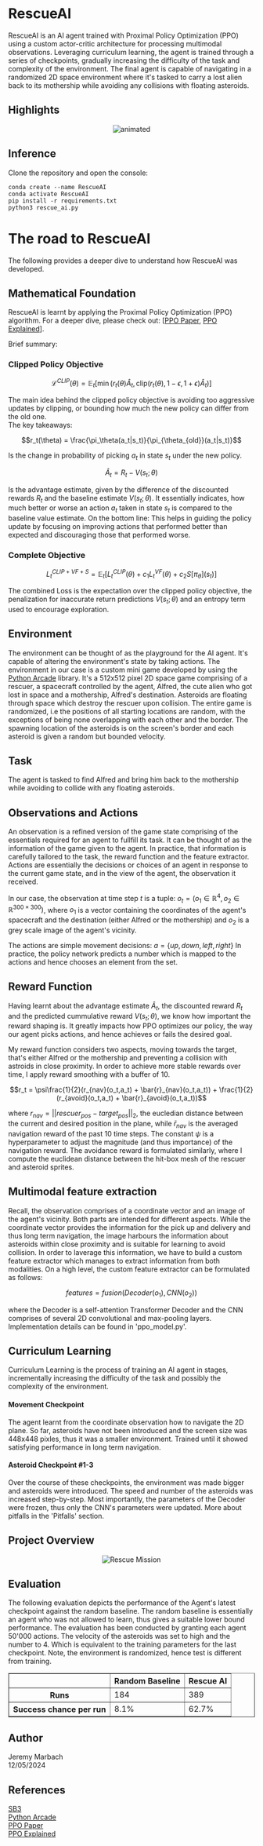 # RescueAI
RescueAI is an AI agent trained with Proximal Policy Optimization (PPO) using a custom actor-critic architecture for processing multimodal observations. Leveraging curriculum learning, the agent is trained through a series of checkpoints, gradually increasing the difficulty of the task and complexity of the environment. The final agent is capable of navigating in a randomized 2D space environment where it's tasked to carry a lost alien back to its mothership while avoiding any collisions with floating asteroids.

## Highlights
<p align="center">
  <img src="supplements/RescueAI.gif" alt="animated" />
</p>

## Inference
Clone the repository and open the console:
```
conda create --name RescueAI
conda activate RescueAI
pip install -r requirements.txt
python3 rescue_ai.py
```

# The road to RescueAI
The following provides a deeper dive to understand how RescueAI was developed.

## Mathematical Foundation

RescueAI is learnt by applying the Proximal Policy Optimization (PPO) algorithm. For a deeper dive, please check out: [[PPO Paper](https://arxiv.org/pdf/1707.06347),
[PPO Explained](https://www.youtube.com/watch?v=5P7I-xPq8u8)].

Brief summary:
### Clipped Policy Objective

```math
\mathcal{L}^{CLIP}(\theta) = \mathbb{E}_t \left[ \min \left( r_t(\theta) \hat{A}_t, \text{clip}(r_t(\theta), 1 - \epsilon, 1 + \epsilon) \hat{A}_t \right) \right]
```
The main idea behind the clipped policy objective is avoiding too aggressive updates by clipping, or bounding how much the new policy can differ from the old one.\
The key takeaways:
```math
r_t(\theta) = \frac{\pi_\theta(a_t|s_t)}{\pi_{\theta_{old}}(a_t|s_t)}
```
Is the change in probability of picking $a_t$ in state $s_t$ under the new policy.
```math
\hat A_{t} = R_{t} - V(s_t;\theta)
```
Is the advantage estimate, given by the difference of the discounted rewards $R_{t}$ and the baseline estimate $V(s_t;\theta)$. It essentially indicates, how much better or worse an action $a_t$ taken in state $s_t$ is compared to the baseline value estimate.
On the bottom line: This helps in guiding the policy update by focusing on improving actions that performed better than expected and discouraging those that performed worse.
### Complete Objective
```math
L_{t}^{CLIP + VF + S} =  \mathbb{E}_t \left[ L_{t}^{CLIP}(\theta) + c_1L_{t}^{VF}(\theta) + c_{2}S[\pi_{\theta}](s_t) \right]
```
The combined Loss is the expectation over the clipped policy objective, the penalization for inaccurate return predictions $`V(s_t;\theta)`$ and an entropy term used to encourage exploration.

## Environment
The environment can be thought of as the playground for the AI agent. It's capable of altering the environment's state by taking actions. The environment in our case is a custom mini game developed by using the [Python Arcade](https://api.arcade.academy/en/latest/) library. It's a 512x512 pixel 2D space game comprising of a rescuer, a spacecraft controlled by the agent, Alfred, the cute alien who got lost in space and a mothership, Alfred's destination. Asteroids are floating through space which destroy the rescuer upon collision. The entire game is randomized, i.e the positions of all starting locations are random, with the exceptions of being none overlapping with each other and the border. The spawning location of the asteroids is on the screen's border and each asteroid is given a random but bounded velocity.

## Task
The agent is tasked to find Alfred and bring him back to the mothership while avoiding to collide with any floating asteroids.

## Observations and Actions
An observation is a refined version of the game state comprising of the essentials required for an agent to fullfill its task. It can be thought of as the information of the game given to the agent. In practice, that information is carefully tailored to the task, the reward function and the feature extractor. \
Actions are essentially the decisions or choices of an agent in response to the current game state, and in the view of the agent, the observation it received.

In our case, the observation at time step $t$ is a tuple: $`o_t = (o_1 \in \mathbb{R}^{4},o_2 \in \mathbb{R}^{300 \times 300})`$, where $o_1$ is a vector containing the coordinates of the agent's spacecraft and the destination (either Alfred or the mothership) and $o_2$ is a grey scale image of the agent's vicinity. 

The actions are simple movement decisions: $`a = \{up, down, left, right\}`$ In practice, the policy network predicts a number which is mapped to the actions and hence chooses an element from the set.

## Reward Function
Having learnt about the advantage estimate $`\hat A_{t}`$, the discounted reward $`R_{t}`$ and the predicted cummulative reward $`V(s_t;\theta)`$, we know how important the reward shaping is. It greatly impacts how PPO optimizes our policy, the way our agent picks actions, and hence achieves or fails the desired goal.

My reward function considers two aspects, moving towards the target, that's either Alfred or the mothership and preventing a collision with astroids in close proximity. In order to achieve more stable rewards over time, I apply reward smoothing with a buffer of 10.

```math
r_t = \psi\frac{1}{2}(r_{nav}(o_t,a_t) + \bar{r}_{nav}(o_t,a_t)) + \frac{1}{2}(r_{avoid}(o_t,a_t) + \bar{r}_{avoid}(o_t,a_t))
```
where $`r_{nav} = ||rescuer_{pos} - target_{pos}||_{2}`$, the eucledian distance between the current and desired position in the plane, while $\bar{r}_{nav}$ is the averaged navigation reward of the past 10 time steps. The constant $\psi$ is a hyperparameter to adjust the magnitude (and thus importance) of the navigation reward. The avoidance reward is formulated similarly, where I compute the euclidean distance between the hit-box mesh of the rescuer and asteroid sprites. 

## Multimodal feature extraction
Recall, the observation comprises of a coordinate vector and an image of the agent's vicinity. Both parts are intended for different aspects. While the coordinate vector provides the information for the pick up and delivery and thus long term navigation, the image harbours the information about asteroids within close proximity and is suitable for learning to avoid collision. In order to laverage this information, we have to build a custom feature extractor which manages to extract information from both modalities.
On a high level, the custom feature extractor can be formulated as follows:
```math
features = fusion(Decoder(o_1),CNN(o_2))
```
where the Decoder is a self-attention Transformer Decoder and the CNN comprises of several 2D convolutional and max-pooling layers. Implementation details can be found in 'ppo_model.py'.

## Curriculum Learning
Curriculum Learning is the process of training an AI agent in stages, incrementally increasing the difficulty of the task and possibly the complexity of the environment.

#### Movement Checkpoint
The agent learnt from the coordinate observation how to navigate the 2D plane. So far, asteroids have not been introduced and the screen size was 448x448 pixles, thus it was a smaller environment. Trained until it showed satisfying performance in long term navigation.

#### Asteroid Checkpoint #1-3
Over the course of these checkpoints, the environment was made bigger and asteroids were introduced. The speed and number of the asteroids was increased step-by-step. Most importantly, the parameters of the Decoder were frozen, thus only the CNN's parameters were updated. More about pitfalls in the 'Pitfalls' section.

## Project Overview
<div style="text-align: center;"> <img src="supplements/cycle.png" alt="Rescue Mission"> </div>

## Evaluation
The following evaluation depicts the performance of the Agent's latest checkpoint against the random baseline. The random baseline is essentially an agent who was not allowed to learn, thus gives a suitable lower bound performance. The evaluation has been conducted by granting each agent 50'000 actions. The velocity of the asteroids was set to high and the number to 4. Which is equivalent to the training parameters for the last checkpoint. Note, the environment is randomized, hence test is different from training.

<center>
  <table border="1">
    <thead>
      <tr>
        <th></th>
        <th>Random Baseline</th>
        <th>Rescue AI</th>
      </tr>
    </thead>
    <tbody>
      <tr>
        <th>Runs</th>
        <td>184</td>
        <td>389</td>
      </tr>
      <tr>
        <th>Success chance per run</th>
        <td>8.1%</td>
        <td>62.7%</td>
      </tr>
    </tbody>
  </table>
</center>


## Author
Jeremy Marbach\
12/05/2024

## References
[SB3](https://stable-baselines3.readthedocs.io/en/master/)\
[Python Arcade](https://api.arcade.academy/en/latest/)\
[PPO Paper](https://arxiv.org/pdf/1707.06347)\
[PPO Explained](https://www.youtube.com/watch?v=5P7I-xPq8u8)



